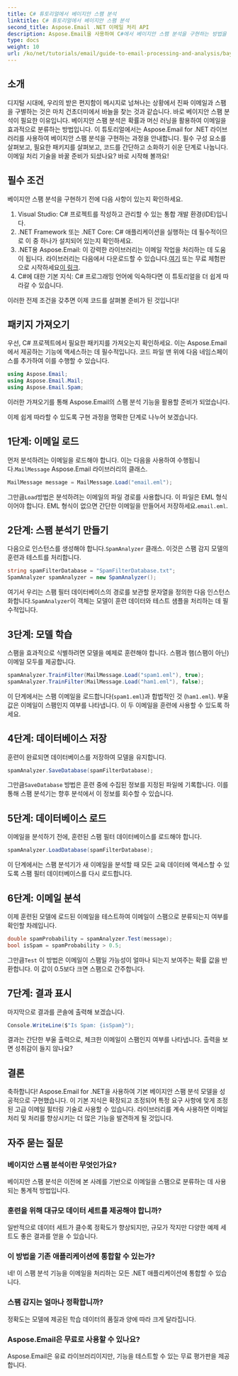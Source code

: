 ```yaml
---
title: C# 튜토리얼에서 베이지안 스팸 분석
linktitle: C# 튜토리얼에서 베이지안 스팸 분석
second_title: Aspose.Email .NET 이메일 처리 API
description: Aspose.Email을 사용하여 C#에서 베이지안 스팸 분석을 구현하는 방법을 알아보세요. 효과적인 이메일 필터링을 위한 코드 통찰력이 담긴 단계별 튜토리얼.
type: docs
weight: 10
url: /ko/net/tutorials/email/guide-to-email-processing-and-analysis/bayesian-spam-analysis-in-csharp/
---
```

## 소개

디지털 시대에, 우리의 받은 편지함이 메시지로 넘쳐나는 상황에서 진짜 이메일과 스팸을 구별하는 것은 마치 건초더미에서 바늘을 찾는 것과 같습니다. 바로 베이지안 스팸 분석이 필요한 이유입니다. 베이지안 스팸 분석은 확률과 머신 러닝을 활용하여 이메일을 효과적으로 분류하는 방법입니다. 이 튜토리얼에서는 Aspose.Email for .NET 라이브러리를 사용하여 베이지안 스팸 분석을 구현하는 과정을 안내합니다. 필수 구성 요소를 살펴보고, 필요한 패키지를 살펴보고, 코드를 간단하고 소화하기 쉬운 단계로 나눕니다. 이메일 처리 기술을 바꿀 준비가 되셨나요? 바로 시작해 볼까요!

## 필수 조건

베이지안 스팸 분석을 구현하기 전에 다음 사항이 있는지 확인하세요.

1. Visual Studio: C# 프로젝트를 작성하고 관리할 수 있는 통합 개발 환경(IDE)입니다.
2. .NET Framework 또는 .NET Core: C# 애플리케이션을 실행하는 데 필수적이므로 이 중 하나가 설치되어 있는지 확인하세요.
3. .NET용 Aspose.Email: 이 강력한 라이브러리는 이메일 작업을 처리하는 데 도움이 됩니다. 라이브러리는 다음에서 다운로드할 수 있습니다.[여기](https://releases.aspose.com/email/net/) 또는 무료 체험판으로 시작하세요[이 링크](https://releases.aspose.com/).
4. C#에 대한 기본 지식: C# 프로그래밍 언어에 익숙하다면 이 튜토리얼을 더 쉽게 따라갈 수 있습니다.

이러한 전제 조건을 갖추면 이제 코드를 살펴볼 준비가 된 것입니다!

## 패키지 가져오기

우선, C# 프로젝트에서 필요한 패키지를 가져오는지 확인하세요. 이는 Aspose.Email에서 제공하는 기능에 액세스하는 데 필수적입니다. 코드 파일 맨 위에 다음 네임스페이스를 추가하여 이를 수행할 수 있습니다.

```csharp
using Aspose.Email;
using Aspose.Email.Mail;
using Aspose.Email.Spam;
```

이러한 가져오기를 통해 Aspose.Email의 스팸 분석 기능을 활용할 준비가 되었습니다.

이제 쉽게 따라할 수 있도록 구현 과정을 명확한 단계로 나누어 보겠습니다.

## 1단계: 이메일 로드

 먼저 분석하려는 이메일을 로드해야 합니다. 이는 다음을 사용하여 수행됩니다.`MailMessage` Aspose.Email 라이브러리의 클래스. 

```csharp
MailMessage message = MailMessage.Load("email.eml");
```

 그만큼`Load`방법은 분석하려는 이메일의 파일 경로를 사용합니다. 이 파일은 EML 형식이어야 합니다. EML 형식이 없으면 간단한 이메일을 만들어서 저장하세요.`email.eml`.

## 2단계: 스팸 분석기 만들기

 다음으로 인스턴스를 생성해야 합니다.`SpamAnalyzer` 클래스. 이것은 스팸 감지 모델의 훈련과 테스트를 처리합니다.

```csharp
string spamFilterDatabase = "SpamFilterDatabase.txt";
SpamAnalyzer spamAnalyzer = new SpamAnalyzer();
```

 여기서 우리는 스팸 필터 데이터베이스의 경로를 보관할 문자열을 정의한 다음 인스턴스화합니다.`SpamAnalyzer`이 객체는 모델이 훈련 데이터와 테스트 샘플을 처리하는 데 필수적입니다.

## 3단계: 모델 학습

스팸을 효과적으로 식별하려면 모델을 예제로 훈련해야 합니다. 스팸과 햄(스팸이 아닌) 이메일 모두를 제공합니다.

```csharp
spamAnalyzer.TrainFilter(MailMessage.Load("spam1.eml"), true);
spamAnalyzer.TrainFilter(MailMessage.Load("ham1.eml"), false);
```

이 단계에서는 스팸 이메일을 로드합니다(`spam1.eml`)과 합법적인 것 (`ham1.eml`). 부울 값은 이메일이 스팸인지 여부를 나타냅니다. 이 두 이메일을 훈련에 사용할 수 있도록 하세요.

## 4단계: 데이터베이스 저장

훈련이 완료되면 데이터베이스를 저장하여 모델을 유지합니다.

```csharp
spamAnalyzer.SaveDatabase(spamFilterDatabase);
```

 그만큼`SaveDatabase` 방법은 훈련 중에 수집된 정보를 지정된 파일에 기록합니다. 이를 통해 스팸 분석기는 향후 분석에서 이 정보를 회수할 수 있습니다.

## 5단계: 데이터베이스 로드

이메일을 분석하기 전에, 훈련된 스팸 필터 데이터베이스를 로드해야 합니다.

```csharp
spamAnalyzer.LoadDatabase(spamFilterDatabase);
```

이 단계에서는 스팸 분석기가 새 이메일을 분석할 때 모든 교육 데이터에 액세스할 수 있도록 스팸 필터 데이터베이스를 다시 로드합니다.

## 6단계: 이메일 분석

이제 훈련된 모델에 로드된 이메일을 테스트하여 이메일이 스팸으로 분류되는지 여부를 확인할 차례입니다. 

```csharp
double spamProbability = spamAnalyzer.Test(message);
bool isSpam = spamProbability > 0.5;
```

 그만큼`Test` 이 방법은 이메일이 스팸일 가능성이 얼마나 되는지 보여주는 확률 값을 반환합니다. 이 값이 0.5보다 크면 스팸으로 간주합니다.

## 7단계: 결과 표시

마지막으로 결과를 콘솔에 출력해 보겠습니다.

```csharp
Console.WriteLine($"Is Spam: {isSpam}");
```

결과는 간단한 부울 출력으로, 체크한 이메일이 스팸인지 여부를 나타냅니다. 출력을 보면 성취감이 들지 않나요?

## 결론

축하합니다! Aspose.Email for .NET을 사용하여 기본 베이지안 스팸 분석 모델을 성공적으로 구현했습니다. 이 기본 지식은 확장되고 조정되어 특정 요구 사항에 맞게 조정된 고급 이메일 필터링 기술로 사용할 수 있습니다. 라이브러리를 계속 사용하면 이메일 처리 및 처리를 향상시키는 더 많은 기능을 발견하게 될 것입니다.

## 자주 묻는 질문 

### 베이지안 스팸 분석이란 무엇인가요?
베이지안 스팸 분석은 이전에 본 사례를 기반으로 이메일을 스팸으로 분류하는 데 사용되는 통계적 방법입니다.

### 훈련을 위해 대규모 데이터 세트를 제공해야 합니까?
일반적으로 데이터 세트가 클수록 정확도가 향상되지만, 규모가 작지만 다양한 예제 세트도 좋은 결과를 얻을 수 있습니다.

### 이 방법을 기존 애플리케이션에 통합할 수 있는가?
네! 이 스팸 분석 기능을 이메일을 처리하는 모든 .NET 애플리케이션에 통합할 수 있습니다.

### 스팸 감지는 얼마나 정확합니까?
정확도는 모델에 제공된 학습 데이터의 품질과 양에 따라 크게 달라집니다.

### Aspose.Email은 무료로 사용할 수 있나요?
Aspose.Email은 유료 라이브러리이지만, 기능을 테스트할 수 있는 무료 평가판을 제공합니다.
